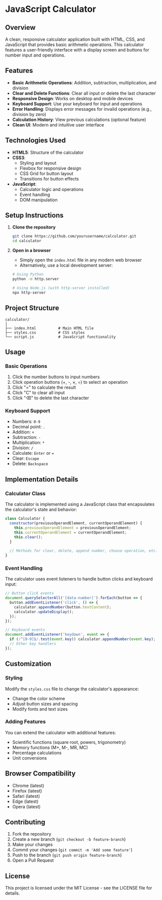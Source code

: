 # JavaScript Calculator

## Overview

A clean, responsive calculator application built with HTML, CSS, and JavaScript that provides basic arithmetic operations. This calculator features a user-friendly interface with a display screen and buttons for number input and operations.

## Features

- **Basic Arithmetic Operations**: Addition, subtraction, multiplication, and division
- **Clear and Delete Functions**: Clear all input or delete the last character
- **Responsive Design**: Works on desktop and mobile devices
- **Keyboard Support**: Use your keyboard for input and operations
- **Error Handling**: Displays error messages for invalid operations (e.g., division by zero)
- **Calculation History**: View previous calculations (optional feature)
- **Clean UI**: Modern and intuitive user interface

## Technologies Used

- **HTML5**: Structure of the calculator
- **CSS3**: 
  - Styling and layout
  - Flexbox for responsive design
  - CSS Grid for button layout
  - Transitions for button effects
- **JavaScript**: 
  - Calculator logic and operations
  - Event handling
  - DOM manipulation

## Setup Instructions

1. **Clone the repository**
   ```bash
   git clone https://github.com/yourusername/calculator.git
   cd calculator
   ```

2. **Open in a browser**
   - Simply open the `index.html` file in any modern web browser
   - Alternatively, use a local development server:
   ```bash
   # Using Python
   python -m http.server

   # Using Node.js (with http-server installed)
   npx http-server
   ```

## Project Structure

```
calculator/
│
├── index.html          # Main HTML file
├── styles.css          # CSS styles
└── script.js           # JavaScript functionality
```

## Usage

### Basic Operations

1. Click the number buttons to input numbers
2. Click operation buttons (+, -, ×, ÷) to select an operation
3. Click "=" to calculate the result
4. Click "C" to clear all input
5. Click "⌫" to delete the last character

### Keyboard Support

- Numbers: `0-9`
- Decimal point: `.`
- Addition: `+`
- Subtraction: `-`
- Multiplication: `*`
- Division: `/`
- Calculate: `Enter` or `=`
- Clear: `Escape`
- Delete: `Backspace`

## Implementation Details

### Calculator Class

The calculator is implemented using a JavaScript class that encapsulates the calculator's state and behavior:

```javascript
class Calculator {
  constructor(previousOperandElement, currentOperandElement) {
    this.previousOperandElement = previousOperandElement;
    this.currentOperandElement = currentOperandElement;
    this.clear();
  }
  
  // Methods for clear, delete, append number, choose operation, etc.
}
```

### Event Handling

The calculator uses event listeners to handle button clicks and keyboard input:

```javascript
// Button click events
document.querySelectorAll('[data-number]').forEach(button => {
  button.addEventListener('click', () => {
    calculator.appendNumber(button.textContent);
    calculator.updateDisplay();
  });
});

// Keyboard events
document.addEventListener('keydown', event => {
  if (/^[0-9]$/.test(event.key)) calculator.appendNumber(event.key);
  // Other key handlers
});
```

## Customization

### Styling

Modify the `styles.css` file to change the calculator's appearance:

- Change the color scheme
- Adjust button sizes and spacing
- Modify fonts and text sizes

### Adding Features

You can extend the calculator with additional features:

- Scientific functions (square root, powers, trigonometry)
- Memory functions (M+, M-, MR, MC)
- Percentage calculations
- Unit conversions

## Browser Compatibility

- Chrome (latest)
- Firefox (latest)
- Safari (latest)
- Edge (latest)
- Opera (latest)

## Contributing

1. Fork the repository
2. Create a new branch (`git checkout -b feature-branch`)
3. Make your changes
4. Commit your changes (`git commit -m 'Add some feature'`)
5. Push to the branch (`git push origin feature-branch`)
6. Open a Pull Request

## License

This project is licensed under the MIT License - see the LICENSE file for details.